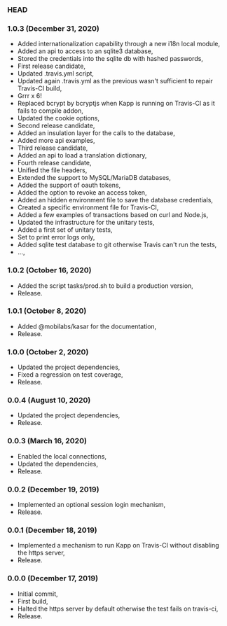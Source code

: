 ### HEAD

### 1.0.3 (December 31, 2020)

  * Added internationalization capability through a new i18n local module,
  * Added an api to access to an sqlite3 database,
  * Stored the credentials into the sqlite db with hashed passwords,
  * First release candidate,
  * Updated .travis.yml script,
  * Updated again .travis.yml as the previous wasn't sufficient to repair Travis-CI build,
  * Grrr x 6!
  * Replaced bcrypt by bcryptjs when Kapp is running on Travis-CI as it fails to compile addon,
  * Updated the cookie options,
  * Second release candidate,
  * Added an insulation layer for the calls to the database,
  * Added more api examples,
  * Third release candidate,
  * Added an api to load a translation dictionary,
  * Fourth release candidate,
  * Unified the file headers,
  * Extended the support to MySQL/MariaDB databases,
  * Added the support of oauth tokens,
  * Added the option to revoke an access token,
  * Added an hidden environment file to save the database credentials,
  * Created a specific environment file for Travis-CI,
  * Added a few examples of transactions based on curl and Node.js,
  * Updated the infrastructure for the unitary tests,
  * Added a first set of unitary tests,
  * Set to print error logs only,
  * Added sqlite test database to git otherwise Travis can't run the tests,
  * ...,


### 1.0.2 (October 16, 2020)

  * Added the script tasks/prod.sh to build a production version,
  * Release.


### 1.0.1 (October 8, 2020)

  * Added @mobilabs/kasar for the documentation,
  * Release.


### 1.0.0 (October 2, 2020)

  * Updated the project dependencies,
  * Fixed a regression on test coverage,
  * Release.


### 0.0.4 (August 10, 2020)

  * Updated the project dependencies,
  * Release.


### 0.0.3 (March 16, 2020)

  * Enabled the local connections,
  * Updated the dependencies,
  * Release.


### 0.0.2 (December 19, 2019)

  * Implemented an optional session login mechanism,
  * Release.


### 0.0.1 (December 18, 2019)

  * Implemented a mechanism to run Kapp on Travis-CI without disabling the https server,
  * Release.


### 0.0.0 (December 17, 2019)

  * Initial commit,
  * First build,
  * Halted the https server by default otherwise the test fails on travis-ci,
  * Release.
